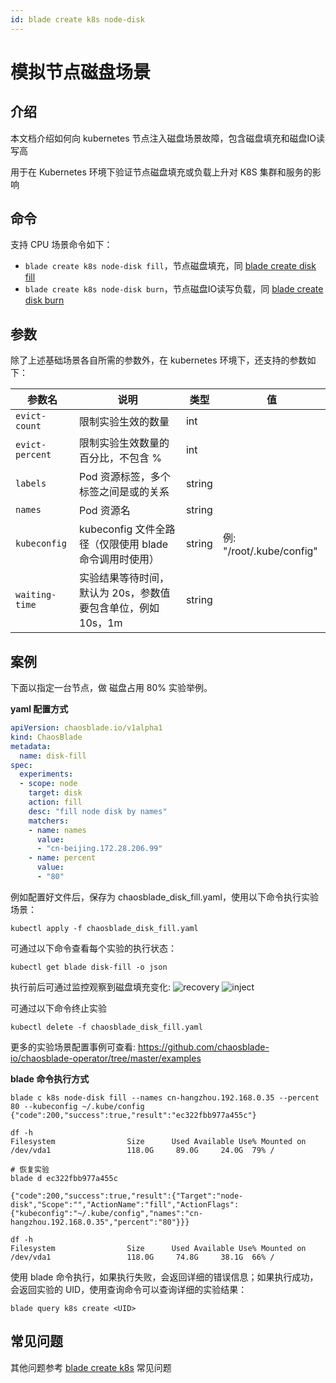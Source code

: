 ```yaml
---
id: blade create k8s node-disk
---
```


# 模拟节点磁盘场景

## 介绍
本文档介绍如何向 kubernetes 节点注入磁盘场景故障，包含磁盘填充和磁盘IO读写高

用于在 Kubernetes 环境下验证节点磁盘填充或负载上升对 K8S 集群和服务的影响

## 命令
支持 CPU 场景命令如下：
* `blade create k8s node-disk fill`，节点磁盘填充，同 [blade create disk fill](../host/blade_create_disk_fill.md)
* `blade create k8s node-disk burn`，节点磁盘IO读写负载，同 [blade create disk burn](../host/blade_create_disk_burn.md)

## 参数
除了上述基础场景各自所需的参数外，在 kubernetes 环境下，还支持的参数如下：

|  参数名 |  说明 | 类型 | 值 |
|  ----  | ---- | ---- | ---- |
| `evict-count`         | 限制实验生效的数量 | int |  |
| `evict-percent`       | 限制实验生效数量的百分比，不包含 % | int | |
| `labels`              | Pod 资源标签，多个标签之间是或的关系 | string | |
| `names`               | Pod 资源名 | string | |
| `kubeconfig`          | kubeconfig 文件全路径（仅限使用 blade 命令调用时使用） | string | 例: "/root/.kube/config" |
| `waiting-time`        | 实验结果等待时间，默认为 20s，参数值要包含单位，例如 10s，1m | string | |


## 案例

下面以指定一台节点，做 磁盘占用 80% 实验举例。

**yaml 配置方式** 
```yaml
apiVersion: chaosblade.io/v1alpha1
kind: ChaosBlade
metadata:
  name: disk-fill
spec:
  experiments:
  - scope: node
    target: disk
    action: fill
    desc: "fill node disk by names"
    matchers:
    - name: names
      value:
      - "cn-beijing.172.28.206.99"
    - name: percent
      value:
      - "80"
```

例如配置好文件后，保存为 chaosblade_disk_fill.yaml，使用以下命令执行实验场景：
```
kubectl apply -f chaosblade_disk_fill.yaml
```
可通过以下命令查看每个实验的执行状态：
```
kubectl get blade disk-fill -o json
``` 

执行前后可通过监控观察到磁盘填充变化:
![recovery](/img/doc-image/k8s_disk_fill_recovery.jpg)
![inject](/img/doc-image/k8s_disk_fill.jpg)

可通过以下命令终止实验
```
kubectl delete -f chaosblade_disk_fill.yaml
```

更多的实验场景配置事例可查看: https://github.com/chaosblade-io/chaosblade-operator/tree/master/examples


**blade 命令执行方式**
```shell
blade c k8s node-disk fill --names cn-hangzhou.192.168.0.35 --percent 80 --kubeconfig ~/.kube/config
{"code":200,"success":true,"result":"ec322fbb977a455c"}

df -h
Filesystem                Size      Used Available Use% Mounted on
/dev/vda1                 118.0G     89.0G     24.0G  79% / 

# 恢复实验
blade d ec322fbb977a455c

{"code":200,"success":true,"result":{"Target":"node-disk","Scope":"","ActionName":"fill","ActionFlags":{"kubeconfig":"~/.kube/config","names":"cn-hangzhou.192.168.0.35","percent":"80"}}}

df -h
Filesystem                Size      Used Available Use% Mounted on
/dev/vda1                 118.0G     74.8G     38.1G  66% /
```

使用 blade 命令执行，如果执行失败，会返回详细的错误信息；如果执行成功，会返回实验的 UID，使用查询命令可以查询详细的实验结果：
```
blade query k8s create <UID>
```


## 常见问题
其他问题参考 [blade create k8s](./blade_create_k8s.md) 常见问题
